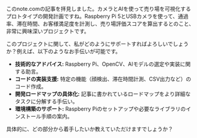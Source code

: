 このnote.comの記事を拝見しました。カメラとAIを使って売り場を可視化するプロトタイプの開発計画ですね。Raspberry Pi 5とUSBカメラを使って、通過率、滞在時間、お客様満足度を計測し、売り場評価スコアを算出するとのこと、非常に興味深いプロジェクトです。

このプロジェクトに関して、私がどのようにサポートすればよろしいでしょうか？例えば、以下のようなお手伝いが可能です。

*   **技術的なアドバイス:** Raspberry Pi、OpenCV、AIモデルの選定や実装に関する助言。
*   **コードの実装支援:** 特定の機能（顔検出、滞在時間計測、CSV出力など）のコード作成。
*   **開発ロードマップの具体化:** 記事に書かれているロードマップをより詳細なタスクに分解する手伝い。
*   **環境構築のサポート:** Raspberry Piのセットアップや必要なライブラリのインストール手順の案内。

具体的に、どの部分から着手したいか教えていただけますでしょうか？